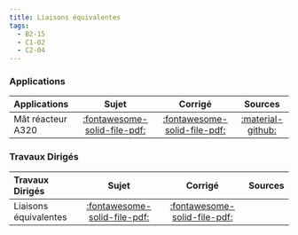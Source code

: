 ```yaml
---
title: Liaisons équivalentes 
tags:
  - B2-15
  - C1-02
  - C2-04
---
```


[comment]: <> (Généré automatiquement par ALL_PDF/make_markdown.py, creation_fichiers_activites)


### Applications 
 
| Applications | Sujet | Corrigé | Sources  | 
| :-------------- | :---: | :-----: | :------: | 
| Mât réacteur A320 | [:fontawesome-solid-file-pdf:](https://xpessoles-cpge.fr/pdf/Cy_06_01_Application_03_MatReacteur_Sujet.pdf) | [:fontawesome-solid-file-pdf:](https://xpessoles-cpge.fr/pdf/Cy_06_01_Application_03_MatReacteur_Corrige.pdf) | [:material-github:](https://github.com/xpessoles/PSI_Cy_06_ChaineSolides/tree/main/Chapitre_01_LiaisonsEquivalentes/Cy_06_01_Application_03_MatReacteur) | 

### Travaux Dirigés 
 
| Travaux Dirigés | Sujet | Corrigé | Sources  | 
| :-------------- | :---: | :-----: | :------: | 
| Liaisons équivalentes | [:fontawesome-solid-file-pdf:](https://xpessoles-cpge.fr/pdf/Cy_06_01_Application_01_Sujet.pdf) | [:fontawesome-solid-file-pdf:](https://xpessoles-cpge.fr/pdf/Cy_06_01_Application_01_Corrige.pdf) | | Tour de la terreur | [:fontawesome-solid-file-pdf:](https://xpessoles-cpge.fr/pdf/Cy_06_01_Application_02_Terreur_Sujet.pdf) | [:fontawesome-solid-file-pdf:](https://xpessoles-cpge.fr/pdf/Cy_06_01_Application_02_Terreur_Corrige.pdf) | | Conception de la commande d’un robot chirurgical | [:fontawesome-solid-file-pdf:](https://xpessoles-cpge.fr/pdf/Cy_06_01_TD_01_RobotChirurgical_Sujet.pdf) | [:fontawesome-solid-file-pdf:](https://xpessoles-cpge.fr/pdf/Cy_06_01_TD_01_RobotChirurgical_Corrige.pdf) | [:material-github:](https://github.com/xpessoles/PSI_Cy_06_ChaineSolides/tree/main/Chapitre_01_LiaisonsEquivalentes/Cy_06_01_TD_01_RobotChirurgical) | 



